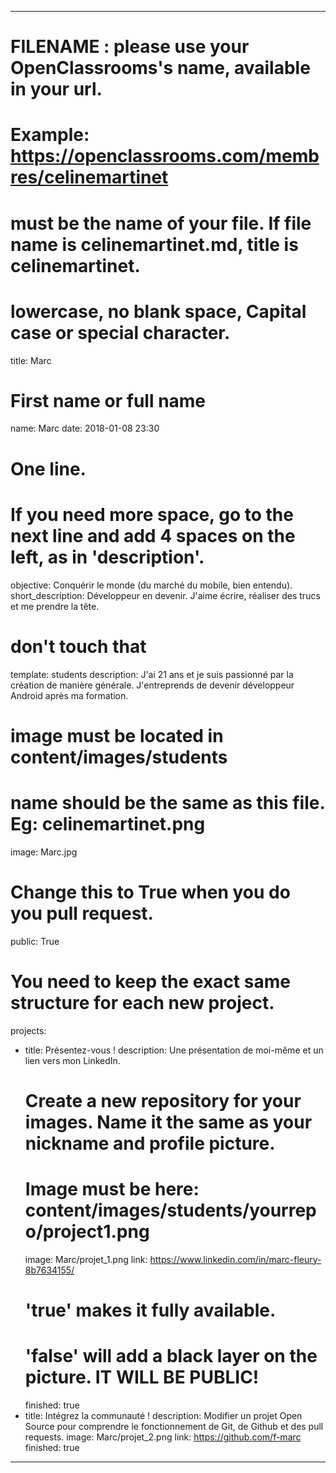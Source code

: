 ---

# FILENAME : please use your OpenClassrooms's name, available in your url.
# Example: https://openclassrooms.com/membres/celinemartinet
# must be the name of your file. If file name is celinemartinet.md, title is celinemartinet.
# lowercase, no blank space, Capital case or special character.
title: Marc

# First name or full name
name: Marc
date: 2018-01-08 23:30

# One line.
# If you need more space, go to the next line and add 4 spaces on the left, as in 'description'.
objective: Conquérir le monde (du marché du mobile, bien entendu).
short_description: Développeur en devenir. J'aime écrire, réaliser des trucs et me prendre la tête.

# don't touch that
template: students
description:
    J'ai 21 ans et je suis passionné par la création de manière générale.
    J'entreprends de devenir développeur Android après ma formation.

# image must be located in content/images/students
# name should be the same as this file. Eg: celinemartinet.png
image: Marc.jpg

# Change this to True when you do you pull request.
public: True

# You need to keep the exact same structure for each new project.
projects:
  - title: Présentez-vous !
    description: Une présentation de moi-même et un lien vers mon LinkedIn.
    # Create a new repository for your images. Name it the same as your nickname and profile picture.
    # Image must be here: content/images/students/yourrepo/project1.png
    image: Marc/projet_1.png
    link: https://www.linkedin.com/in/marc-fleury-8b7634155/
    # 'true' makes it fully available.
    # 'false' will add a black layer on the picture. IT WILL BE PUBLIC!
    finished: true
  - title: Intégrez la communauté !
    description: Modifier un projet Open Source pour comprendre le fonctionnement de Git, de Github et des pull requests. 
    image: Marc/projet_2.png
    link: https://github.com/f-marc
    finished: true
---